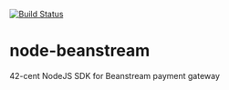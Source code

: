 [![Build Status](https://travis-ci.org/continuous-software/node-beanstream.svg?branch=master)](https://travis-ci.org/continuous-software/node-beanstream)

# node-beanstream
42-cent NodeJS SDK for Beanstream payment gateway

